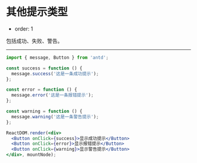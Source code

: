 # 其他提示类型

- order: 1

包括成功、失败、警告。

---

````jsx
import { message, Button } from 'antd';

const success = function () {
  message.success('这是一条成功提示');
};

const error = function () {
  message.error('这是一条报错提示');
};

const warning = function () {
  message.warning('这是一条警告提示');
};

ReactDOM.render(<div>
  <Button onClick={success}>显示成功提示</Button>
  <Button onClick={error}>显示报错提示</Button>
  <Button onClick={warning}>显示警告提示</Button>
</div>, mountNode);
````

<style>
#components-message-demo-other .ant-btn {
  margin-right: 8px;
}
</style>
